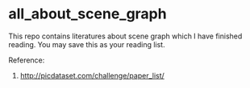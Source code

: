 # all_about_scene_graph
This repo contains literatures about scene graph which I have finished reading. You may save this as your reading list.















Reference:
1) http://picdataset.com/challenge/paper_list/
